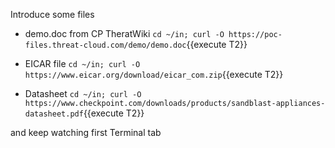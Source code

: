 Introduce some files
- demo.doc from CP TheratWiki
`cd ~/in; curl -O https://poc-files.threat-cloud.com/demo/demo.doc`{{execute T2}}

- EICAR file
`cd ~/in; curl -O https://www.eicar.org/download/eicar_com.zip`{{execute T2}}

- Datasheet
`cd ~/in; curl -O https://www.checkpoint.com/downloads/products/sandblast-appliances-datasheet.pdf`{{execute T2}}

and keep watching first Terminal tab
